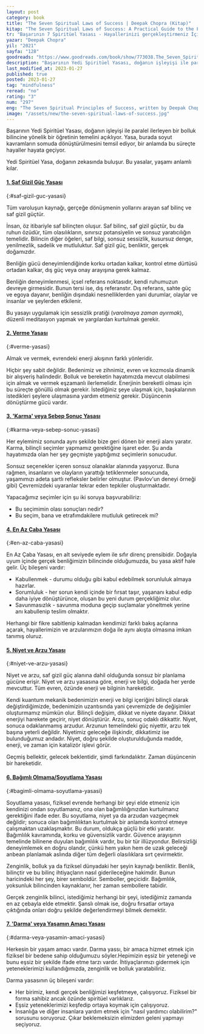 ```yaml
---
layout: post
category: book
title: "The Seven Spiritual Laws of Success | Deepak Chopra (Kitap)"
kitap: "The Seven Spiritual Laws of Success: A Practical Guide to the Fulfillment of Your Dreams"
tr: "Başarının 7 Spiritüel Yasası - Hayallerinizi gerçekleştirmeniz İçin pratik bir rehber"
yazar: "Deepak Chopra"
yil: "2021"
sayfa: "128"
goodreads: "https://www.goodreads.com/book/show/773038.The_Seven_Spiritual_Laws_of_Success"
description: "Başarının Yedi Spiritüel Yasası, doğanın işleyişi ile paralel ilerleyen bir bolluk bilincine yönelik bir öğretinin temelini açıklıyor."
last_modified_at: 2023-01-27
published: true
posted: 2023-01-27
tag: "mindfulness"
reread: "no"
rating: "3"
num: "297"
eng: "The Seven Spiritual Principles of Success, written by Deepak Chopra, outlines seven rules for success in all facets of life. Each law seeks to teach individuals more about themselves and their relationship to the cosmos and is based on spiritual teachings from Eastern faiths. Chopra's laws emphasize the value of mindfulness, the law of attraction, the effectiveness of intention, and the notion of detachment. The book contains exercises and helpful advice to help readers implement these rules into their daily lives and lead lives that are more successful and satisfying. The Seven Spiritual Laws of Success offers a spiritually based and all-encompassing strategy for success and personal growth."
image: "/assets/new/the-seven-spiritual-laws-of-success.jpg"
---
```


Başarının Yedi Spiritüel Yasası, doğanın işleyişi ile paralel ilerleyen bir bolluk bilincine yönelik bir öğretinin temelini açıklıyor. Yasa, burada soyut kavramların somuda dönüştürülmesini temsil ediyor, bir anlamda bu süreçte hayaller hayata geçiyor.

Yedi Spiritüel Yasa, doğanın zekasında buluşur. Bu yasalar, yaşamı anlamlı kılar.

#### [1. Saf Gizil Güç Yasası](#saf-gizil-guc-yasasi)

{:#saf-gizil-guc-yasasi}

Tüm varoluşun kaynağı, gerçeğe dönüşmenin yollarını arayan saf bilinç ve saf gizil güçtür.

İnsan, öz itibariyle saf bilinçten oluşur. Saf bilinç, saf gizil güçtür, bu da ruhun özüdür, tüm olasılıkların, sınırsız potansiyelin ve sonsuz yaratıcılığın temelidir. Bilincin diğer öğeleri, saf bilgi, sonsuz sessizlik, kusursuz denge, yenilmezlik, sadelik ve mutluluktur. Saf gizil güç, benliktir, gerçek doğamızdır.

Benliğin gücü deneyimlendiğinde korku ortadan kalkar, kontrol etme dürtüsü ortadan kalkar, dış güç veya onay arayışına gerek kalmaz.

Benliğin deneyimlenmesi, içsel referans noktasıdır, kendi ruhumuzun devreye girmesidir. Bunun tersi ise, dış referanstır. Dış referans, sahte güç ve egoya dayanır, benliğin dışındaki nesnelliklerden yani durumlar, olaylar ve insanlar ve şeylerden etkilenir.

Bu yasayı uygulamak için sessizlik pratiği (_varolmaya zaman ayırmak_), düzenli meditasyon yapmak ve yargılardan kurtulmak gerekir.

#### [2. Verme Yasası](#verme-yasasi)

{:#verme-yasasi}

Almak ve vermek, evrendeki enerji akışının farklı yönleridir.

Hiçbir şey sabit değildir. Bedenimiz ve zihnimiz, evren ve kozmosla dinamik bir alışveriş halindedir. Bolluk ve bereketin hayatımızda mevcut olabilmesi için almak ve vermek eşzamanlı ilerlemelidir. Enerjinin bereketli olması için bu süreçte gönüllü olmak gerekir. İstediğiniz şeye ulaşmak için, başkalarının istedikleri şeylere ulaşmasına yardım etmeniz gerekir. Düşüncenin dönüştürme gücü vardır.

#### [3. 'Karma' veya Sebep Sonuç Yasası](#karma-veya-sebep-sonuc-yasasi)

{:#karma-veya-sebep-sonuc-yasasi}

Her eylemimiz sonunda aynı şekilde bize geri dönen bir enerji alanı yaratır. Karma, bilinçli seçimler yapmamız gerektiğine işaret eder. Şu anda hayatımızda olan her şey geçmişte yaptığımız seçimlerin sonucudur.

Sonsuz seçenekler içeren sonsuz olanaklar alanında yaşıyoruz. Buna rağmen, insanların ve olayların yarattığı tetiklenmeler sonucunda, yaşamımızı adeta şartlı refleksler belirler olmuştur. (Pavlov'un deneyi örneği gibi) Çevremizdeki uyaranlar tekrar eden tepkiler oluşturmaktadır.

Yapacağımız seçimler için şu iki soruya başvurabiliriz:

- Bu seçimimin olası sonuçları nedir?
- Bu seçim, bana ve etrafımdakilere mutluluk getirecek mi?

#### [4. En Az Çaba Yasası](#en-az-caba-yasasi)

{:#en-az-caba-yasasi}

En Az Çaba Yasası, en alt seviyede eylem ile sıfır direnç prensibidir. Doğayla uyum içinde gerçek benliğimizin bilincinde olduğumuzda, bu yasa aktif hale gelir. Üç bileşeni vardır:

- Kabullenmek - durumu olduğu gibi kabul edebilmek sorunluluk almaya hazırlar.
- Sorumluluk - her sorun kendi içinde bir fırsat taşır, yaşananı kabul edip daha iyiye dönüştürünce, oluşan bu yeni durum gerçekliğimiz olur.
- Savunmasızlık - savunma moduna geçip suçlamalar yöneltmek yerine anı kabullenip teslim olmaktır.

Herhangi bir fikre sabitlenip kalmadan kendimizi farklı bakış açılarına açarak, hayallerimizin ve arzularımızın doğa ile aynı akışta olmasına imkan tanımış oluruz.

#### [5. Niyet ve Arzu Yasası](#niyet-ve-arzu-yasasi)

{:#niyet-ve-arzu-yasasi}

Niyet ve arzu, saf gizil güç alanına dahil olduğunda sonsuz bir planlama gücüne erişir. Niyet ve arzu yasasına göre, enerji ve bilgi, doğada her yerde mevcuttur. Tüm evren, özünde enerji ve bilginin hareketidir.

Kendi kuantum mekanik bedenimizin enerji ve bilgi içeriğini bilinçli olarak değiştirdiğimizde, bedenimizin uzantısında yani çevremizde de değişimler oluşturmamız mümkün olur. Bilinçli değişim, dikkat ve niyete dayanır. Dikkat enerjiyi harekete geçirir, niyet dönüştürür. Arzu, sonuç odaklı dikkattir. Niyet, sonuca odaklanmamış arzudur. Arzunun temelindeki güç niyettir, arzu tek başına yeterli değildir. Niyetimiz geleceğe ilişkindir, dikkatimiz ise bulunduğumuz andadır. Niyet, doğru şekilde oluşturulduğunda madde, enerji, ve zaman için katalizör işlevi görür.

Geçmiş bellektir, gelecek beklentidir, şimdi farkındalıktır. Zaman düşüncenin bir hareketidir.

#### [6. Bağımlı Olmama/Soyutlama Yasası](#bagimli-olmama-soyutlama-yasasi)

{:#bagimli-olmama-soyutlama-yasasi}

Soyutlama yasası, fiziksel evrende herhangi bir şeyi elde etmeniz için kendinizi ondan soyutlamanız, ona olan bağımlılığınızdan kurtulmanız gerektiğini ifade eder. Bu soyutlama, niyet ya da arzudan vazgeçmek değildir; sonuca olan bağımlılıktan kurtulmak bir anlamda kontrol etmeye çalışmaktan uzaklaşmaktır. Bu durum, oldukça güçlü bir etki yaratır. Bağımlılık kavramında, korku ve güvensizlik vardır. Güvence arayışının temelinde bilinene duyulan bağımlılık vardır, bu bir tür illüzyondur. Belirsizliği deneyimlemek en doğru olandır, çünkü hem yakın hem de uzak geleceği anbean planlamak aslında diğer tüm değerli olasılıklara sırt çevirmektir.

Zenginlik, bolluk ya da fiziksel dünyadaki her şeyin kaynağı benliktir. Benlik, bilinçtir ve bu bilinç ihtiyaçların nasıl giderileceğine hakimdir. Bunun haricindeki her şey, birer semboldür. Semboller, geçicidir. Bağımlılık, yoksunluk bilincinden kaynaklanır, her zaman sembollere tabidir.

Gerçek zenginlik bilinci, istediğimiz herhangi bir şeyi, istediğimiz zamanda en az çebayla elde etmektir. Şanslı olmak ise, doğru fırsatlar ortaya çıktığında onları doğru şekilde değerlendirmeyi bilmek demektir.

#### [7. 'Darma' veya Yaşamın Amacı Yasası](#darma-veya-yasamin-amaci-yasasi)

{:#darma-veya-yasamin-amaci-yasasi}

Herkesin bir yaşam amacı vardır. Darma yassı, bir amaca hizmet etmek için fiziksel bir bedene sahip olduğumuzu söyler.Hepimizin eşsiz bir yeteneği ve bunu eşsiz bir şekilde ifade etme tarzı vardır. İhtiyaçlarımızı gidermek için yeteneklerimizi kullandığımızda, zenginlik ve bolluk yaratabiliriz.

Darma yasasının üç bileşeni vardır:

- Her birimiz, kendi gerçek benliğimizi keşfetmeye, çalışıyoruz. Fiziksel bir forma sahibiz ancak özünde spiritüel varlıklarız.
- Eşsiz yeteneklerimizi keşfedip ortaya koymak için çalışıyoruz.
- İnsanlığa ve diğer insanlara yardım etmek için "nasıl yardımcı olabilirim?" sorusunu soruyoruz. Çıkar beklemeksizin elimizden geleni yapmayı seçiyoruz.
